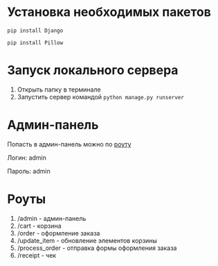 # Установка необходимых пакетов

`pip install Django`

`pip install Pillow`

# Запуск локального сервера
1. Открыть папку в терминале
2. Запустить сервер командой `python manage.py runserver`

# Админ-панель
Попасть в админ-панель можно по [роуту][http://127.0.0.1:8000/admin]

Логин: admin

Пароль: admin

[http://127.0.0.1:8000/admin]: http://127.0.0.1:8000/admin

# Роуты

1. /admin - админ-панель
2. /cart - корзина
3. /order - оформление заказа
4. /update_item - обновление элементов корзины
5. /process_order - отправка формы оформления заказа
6. /receipt - чек
